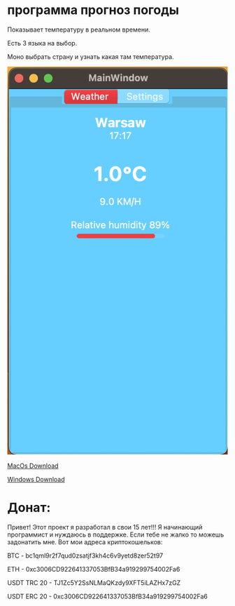# программа прогноз погоды


Показывает температуру в реальном времени.

Есть 3 языка на выбор.

Моно выбрать страну и узнать какая там температура.

![скриншот программы](/screenshot.png)

[MacOs Download](https://media.githubusercontent.com/media/4awka-4a9/weather/main/dist/weather%20report%20installer.dmg "Download for MacOs")

[Windows Download](https://media.githubusercontent.com/media/4awka-4a9/weather/main/dist/weatherReport/weatherReport.exe "Download for Windows")


# Донат:

Привет! Этот проект я разработал в свои 15 лет!!! Я начинающий программист и нуждаюсь в поддержке. Если тебе не жалко то можешь задонатить мне. Вот мои адреса  криптокошельков:

BTC - bc1qml9r2f7qud0zsatjf3kh4c6v9yetd8zer52t97

ETH - 0xc3006CD922641337053BfB34a919299754002Fa6

USDT TRC 20 - TJ1Zc5Y2SsNLMaQKzdy9XFT5iLAZHx7zGZ

USDT ERC 20 - 0xc3006CD922641337053BfB34a919299754002Fa6
